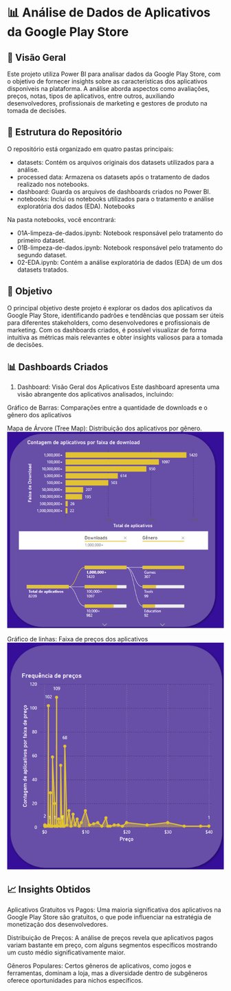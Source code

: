 # 📊 **Análise de Dados de Aplicativos da Google Play Store**

## 📑 **Visão Geral**

Este projeto utiliza Power BI para analisar dados da Google Play Store, com o objetivo de fornecer insights sobre as características dos aplicativos disponíveis na plataforma. A análise aborda aspectos como avaliações, preços, notas, tipos de aplicativos, entre outros, auxiliando desenvolvedores, profissionais de marketing e gestores de produto na tomada de decisões.

## 📂 **Estrutura do Repositório**

O repositório está organizado em quatro pastas principais:

* datasets: Contém os arquivos originais dos datasets utilizados para a análise.
* processed data: Armazena os datasets após o tratamento de dados realizado nos notebooks.
* dashboard: Guarda os arquivos de dashboards criados no Power BI.
* notebooks: Inclui os notebooks utilizados para o tratamento e análise exploratória dos dados (EDA).
Notebooks

Na pasta notebooks, você encontrará:

* 01A-limpeza-de-dados.ipynb: Notebook responsável pelo tratamento do primeiro dataset.
* 01B-limpeza-de-dados.ipynb: Notebook responsável pelo tratamento do segundo dataset.
* 02-EDA.ipynb: Contém a análise exploratória de dados (EDA) de um dos datasets tratados.

## 🚀 **Objetivo**

O principal objetivo deste projeto é explorar os dados dos aplicativos da Google Play Store, identificando padrões e tendências que possam ser úteis para diferentes stakeholders, como desenvolvedores e profissionais de marketing. Com os dashboards criados, é possível visualizar de forma intuitiva as métricas mais relevantes e obter insights valiosos para a tomada de decisões.

## 📊 **Dashboards Criados**
1. Dashboard: Visão Geral dos Aplicativos
Este dashboard apresenta uma visão abrangente dos aplicativos analisados, incluindo:

Gráfico de Barras: Comparações entre a quantidade de downloads e o gênero dos aplicativos

Mapa de Árvore (Tree Map): Distribuição dos aplicativos por gênero.
![alt text](images/1.png)

Gráfico de linhas: Faixa de preços dos aplicativos
![alt text](images/2.png)

## 📈 **Insights Obtidos**
Aplicativos Gratuitos vs Pagos: Uma maioria significativa dos aplicativos na Google Play Store são gratuitos, o que pode influenciar na estratégia de monetização dos desenvolvedores.

Distribuição de Preços: A análise de preços revela que aplicativos pagos variam bastante em preço, com alguns segmentos específicos mostrando um custo médio significativamente maior.

Gêneros Populares: Certos gêneros de aplicativos, como jogos e ferramentas, dominam a loja, mas a diversidade dentro de subgêneros oferece oportunidades para nichos específicos.